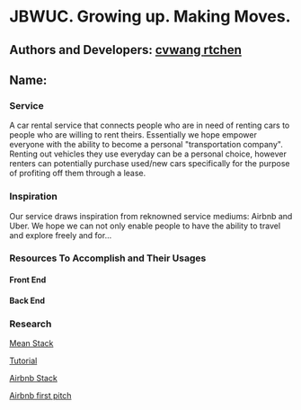 <h1> JBWUC. Growing up. Making Moves. </h1>

<h2> Authors and Developers: 
  <a href = "https://github.com/cvwang"> cvwang </a>
  <a href = "https://github.com/ryantc94"> rtchen </a>

<h2> Name: </h2>

<h3> Service </h3>

A car rental service that connects people who are in need of renting cars to people who are willing to rent theirs. Essentially we hope empower everyone with the ability to become a personal "transportation company". Renting out vehicles they use everyday can be a personal choice, however renters can potentially purchase used/new cars specifically for the purpose of profiting off them through a lease. 

<h3> Inspiration </h3>

Our service draws inspiration from reknowned service mediums: Airbnb and Uber. We hope we can not only enable people to have the ability to travel and explore freely and for...

<h3> Resources To Accomplish and Their Usages </h3> 
  <h4> Front End </h4>
    
     
  <h4> Back End </h4>

<h3> Research </h3>

<a href="http://mean.io/"> Mean Stack </a>
  <p><a href="https://www.youtube.com/watch?v=Jh0er2pRcq8"> Tutorial </a></p>

<a href="http://techstacks.io/airbnb"> Airbnb Stack </a>

<a href="http://www.businessinsider.com/airbnb-a-13-billion-dollar-startups-first-ever-pitch-deck-2011-9#-1"> Airbnb first pitch </a>

